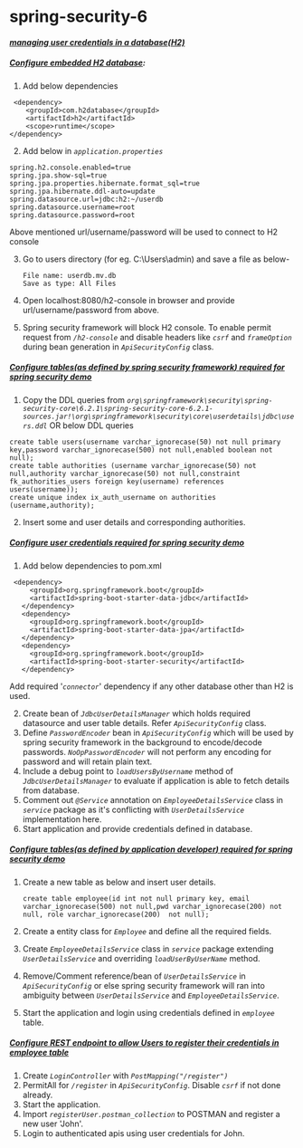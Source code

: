 # spring-security-6
#### _**<ins>managing user credentials in a database(H2)</ins>**_

##### <ins>**_Configure embedded H2 database_**</ins>:
   1. Add below dependencies
     
     <dependency>
   		<groupId>com.h2database</groupId>
   		<artifactId>h2</artifactId>
   		<scope>runtime</scope>
   	</dependency>
   	
   	   	
   2. Add below in _`application.properties`_
      
    spring.h2.console.enabled=true
    spring.jpa.show-sql=true
    spring.jpa.properties.hibernate.format_sql=true
    spring.jpa.hibernate.ddl-auto=update
    spring.datasource.url=jdbc:h2:~/userdb
    spring.datasource.username=root
    spring.datasource.password=root
    
   Above mentioned url/username/password will be used to connect to H2 console
   
   3. Go to users directory (for eg. C:\Users\admin) and save a file as below-
         
          File name: userdb.mv.db
          Save as type: All Files
          
   4. Open localhost:8080/h2-console in browser and provide url/username/password from above.
   5. Spring security framework will block H2 console. To enable permit request from _`/h2-console`_ and disable headers like _`csrf`_ and _`frameOption`_ during bean generation in _`ApiSecurityConfig`_ class.
   
   
   
##### <ins>**Configure tables(_as defined by spring security framework_) required for spring security demo**</ins>
   
   1. Copy the DDL queries from _`org\springframework\security\spring-security-core\6.2.1\spring-security-core-6.2.1-sources.jar!\org\springframework\security\core\userdetails\jdbc\users.ddl`_  OR below DDL queries
   
    create table users(username varchar_ignorecase(50) not null primary key,password varchar_ignorecase(500) not null,enabled boolean not null);
    create table authorities (username varchar_ignorecase(50) not null,authority varchar_ignorecase(50) not null,constraint fk_authorities_users foreign key(username) references users(username));
    create unique index ix_auth_username on authorities (username,authority);
    
   2. Insert some and user details and corresponding authorities.
    
    
    
##### <ins>**_Configure user credentials required for spring security demo_**</ins>
   
   1. Add below dependencies to pom.xml
   
     <dependency>
         <groupId>org.springframework.boot</groupId>
         <artifactId>spring-boot-starter-data-jdbc</artifactId>
       </dependency>
       <dependency>
         <groupId>org.springframework.boot</groupId>
         <artifactId>spring-boot-starter-data-jpa</artifactId>
       </dependency>
       <dependency>
         <groupId>org.springframework.boot</groupId>
         <artifactId>spring-boot-starter-security</artifactId>
       </dependency>
    
   Add required '_`connector`_' dependency if any other database other than H2 is used. 
   
   2. Create bean of _`JdbcUserDetailsManager`_ which holds required datasource and user table details. Refer _`ApiSecurityConfig`_ class.
   3. Define _`PasswordEncoder`_ bean in _`ApiSecurityConfig`_ which will be used by spring security framework in the background to encode/decode passwords. _`NoOpPasswordEncoder`_ will not perform any encoding for password and will retain plain text.
   4. Include a debug point to _`loadUsersByUsername`_ method of _`JdbcUserDetailsManager`_ to evaluate if application is able to fetch details from database.
   5. Comment out _`@Service`_ annotation on _`EmployeeDetailsService`_ class in _`service`_ package as it's conflicting with _`UserDetailsService`_ implementation here.
   6. Start application and provide credentials defined in database.
   
##### <ins>**Configure tables(_as defined by application developer_) required for spring security demo**</ins>
   1. Create a new table as below and insert user details.
   
          create table employee(id int not null primary key, email varchar_ignorecase(500) not null,pwd varchar_ignorecase(200) not null, role varchar_ignorecase(200)  not null);
   2. Create a entity class for _`Employee`_ and define all the required fields.
   3. Create _`EmployeeDetailsService`_ class in _`service`_ package extending _`UserDetailsService`_ and overriding _`loadUserByUserName`_ method.
   4. Remove/Comment reference/bean of _`UserDetailsService`_ in _`ApiSecurityConfig`_ or else spring security framework will ran into ambiguity between _`UserDetailsService`_ and _`EmployeeDetailsService`_.
   5. Start the application and login using credentials defined in _`employee`_ table.
   
   ##### <ins>**Configure REST endpoint to allow Users to register their credentials in employee table**</ins>
   1. Create _`LoginController`_ with _`PostMapping("/register")`_
   2. PermitAll for _`/register`_ in _`ApiSecurityConfig`_. Disable _`csrf`_ if not done already.
   3. Start the application.
   4. Import _`registerUser.postman_collection`_ to POSTMAN and register a new user 'John'. 
   5. Login to authenticated apis using user credentials for John. 
   
    